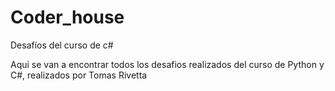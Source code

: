 # Coder_house
Desafíos del curso de c#

Aqui se van a encontrar todos los desafios realizados del curso de Python y C#, realizados por Tomas Rivetta
